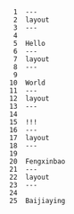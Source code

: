      1	---
     2	layout
     3	---
     4	
     5	Hello
     6	---
     7	layout
     8	---
     9	
    10	World
    11	---
    12	layout
    13	---
    14	
    15	!!!
    16	---
    17	layout
    18	---
    19	
    20	Fengxinbao
    21	---
    22	layout
    23	---
    24	
    25	Baijiaying
